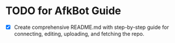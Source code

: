 # TODO for AfkBot Guide

- [x] Create comprehensive README.md with step-by-step guide for connecting, editing, uploading, and fetching the repo.
